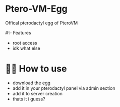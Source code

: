 # Ptero-VM-Egg
Offical pterodactyl egg of PteroVM

#✨ Features

- root access
- idk what else

 
# 💁‍♀️ How to use
 

- download the egg
- add it in your pterodactyl panel via admin section
- add it to server creation
- thats it i guess?
